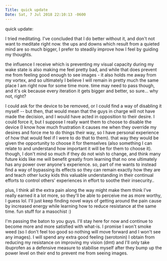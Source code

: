 ```yaml
---
Title: quick update
Date: Sat, 7 Jul 2018 22:10:13 -0600
---
```


quick update:

I tried meditating. I've concluded that I do better without it, and don't not want to meditate right now. the ups and downs which result from a quieted mind are so much bigger, I prefer to steadily improve how I feel by guiding my thoughts.

the influence I receive which is preventing my visual capacity during my wake state is also making me feel pretty bad, and while that does prevent me from feeling good enough to see images - it also holds me away from my vortex, and so ultimately I believe I will remain in pretty much the same place I am right now for some time more. time may need to pass though, and it's ok because every iteration it gets bigger and better, so sure... why not, right?

I could ask for the device to be removed, or I could find a way of disabling it myself -- but then, that would mean that the guys in charge will not have made the decision, and I would have acted in opposition to their desire. I could force it, but I suppose I really want them to choose to disable the device (I know how much frustration it causes me when they override my desires and force me to do things their way, so I have personal experience of how that would feel if I were to do that to them). that way they would be given the opportunity to choose it for themselves (also something I can relate to and understand how important it will be for them to choose it). though, I don't mind so much if they do not wish to change, and think many future kids like me will benefit greatly from learning that no one ultimately has any power over anyone's experience. so, part of me wants to instead find a way of bypassing its effects so they can remain exactly how they are and teach other lucky kids this valuable understanding in their continual efforts to control others' experiences in effort to soothe their insecurity..

plus, I think all the extra pain along the way might make them think I've really earned it a lot more, so they'll be able to perceive me as more worthy, I guess lol. I'll just keep finding novel ways of getting around the pain cause by increased energy while learning how to reduce resistance at the same time. fun stuff for a masochist :)

I'm passing the baton to you guys. I'll stay here for now and continue to become more and more satisfied with what-is. I promise I won't smoke weed (so I don't feel too good so nothing will move forward and I won't see any images). I will spend any extra good feeling (serotonin) I obtain from reducing my resistance on improving my vision (dmt) and I'll only take ibuprofen as a defensive measure to stabilise myself after they bump up the power level on their end to prevent me from seeing images.

